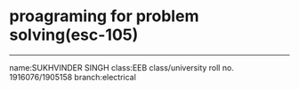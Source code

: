 # proagraming for problem solving(esc-105)
-----
name:SUKHVINDER SINGH
class:EEB
class/university roll no. 1916076/1905158
branch:electrical

